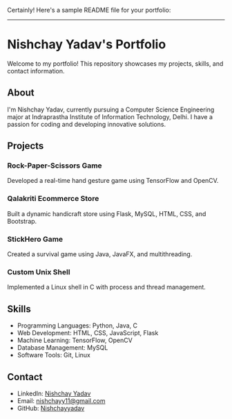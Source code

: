 Certainly! Here's a sample README file for your portfolio:

---

# Nishchay Yadav's Portfolio

Welcome to my portfolio! This repository showcases my projects, skills, and contact information.

## About

I'm Nishchay Yadav, currently pursuing a Computer Science Engineering major at Indraprastha Institute of Information Technology, Delhi. I have a passion for coding and developing innovative solutions.

## Projects

### Rock-Paper-Scissors Game

Developed a real-time hand gesture game using TensorFlow and OpenCV.

### Qalakriti Ecommerce Store

Built a dynamic handicraft store using Flask, MySQL, HTML, CSS, and Bootstrap.

### StickHero Game

Created a survival game using Java, JavaFX, and multithreading.

### Custom Unix Shell

Implemented a Linux shell in C with process and thread management.

## Skills

- Programming Languages: Python, Java, C
- Web Development: HTML, CSS, JavaScript, Flask
- Machine Learning: TensorFlow, OpenCV
- Database Management: MySQL
- Software Tools: Git, Linux

## Contact

- LinkedIn: [Nishchay Yadav](https://www.linkedin.com/in/nishchay-yadav/)
- Email: nishchayy11@gmail.com
- GitHub: [Nishchayyadav](https://github.com/Nishchayyadav)
